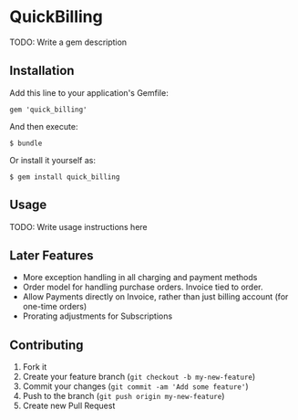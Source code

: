 # QuickBilling

TODO: Write a gem description

## Installation

Add this line to your application's Gemfile:

    gem 'quick_billing'

And then execute:

    $ bundle

Or install it yourself as:

    $ gem install quick_billing

## Usage

TODO: Write usage instructions here

## Later Features

* More exception handling in all charging and payment methods
* Order model for handling purchase orders. Invoice tied to order.
* Allow Payments directly on Invoice, rather than just billing account (for one-time orders)
* Prorating adjustments for Subscriptions

## Contributing

1. Fork it
2. Create your feature branch (`git checkout -b my-new-feature`)
3. Commit your changes (`git commit -am 'Add some feature'`)
4. Push to the branch (`git push origin my-new-feature`)
5. Create new Pull Request
